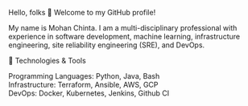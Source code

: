 Hello, folks 👋
Welcome to my GitHub profile!  

My name is Mohan Chinta. I am a multi-disciplinary professional with experience in software development, machine learning, infrastructure engineering, site reliability engineering (SRE), and DevOps.


🔧 Technologies & Tools
             
Programming Languages: Python, Java, Bash  
Infrastructure: Terraform, Ansible, AWS, GCP  
DevOps: Docker, Kubernetes, Jenkins, Github CI  
